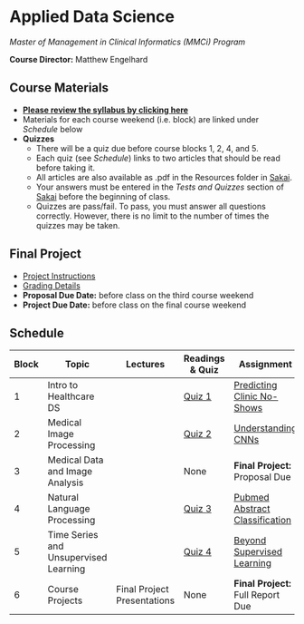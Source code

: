 # Applied Data Science
*Master of Management in Clinical Informatics (MMCi) Program*

**Course Director:** Matthew Engelhard

## Course Materials

- **[Please review the syllabus by clicking here](https://github.com/mengelhard/mmci_applied_ds/blob/master/syllabus.md)**
- Materials for each course weekend (i.e. block) are linked under *Schedule* below
- **Quizzes**
    - There will be a quiz due before course blocks 1, 2, 4, and 5.
    - Each quiz (see *Schedule*) links to two articles that should be read before taking it.
    - All articles are also available as .pdf in the Resources folder in [Sakai](https://sakai.duke.edu).
    - Your answers must be entered in the *Tests and Quizzes* section of [Sakai](https://sakai.duke.edu) before the beginning of class.
    - Quizzes are pass/fail. To pass, you must answer all questions correctly. However, there is no limit to the number of times the quizzes may be taken.

## Final Project
- [Project Instructions](https://github.com/mengelhard/mmci_applied_ds/blob/master/final_project.md)
- [Grading Details](https://github.com/mengelhard/mmci_applied_ds/blob/master/final_project_grading.md)
- **Proposal Due Date:** before class on the third course weekend
- **Project Due Date:** before class on the final course weekend

## Schedule

Block | Topic | Lectures | Readings & Quiz | Assignment
--- | --- | --- | --- | ---
1 | Intro to Healthcare DS | | [Quiz 1](https://github.com/mengelhard/mmci_applied_ds/blob/master/quizzes/block1.md) | [Predicting Clinic No-Shows](https://github.com/mengelhard/mmci_applied_ds/blob/master/notebooks/block1_noshows_noncoding.ipynb)
2 | Medical Image Processing | | [Quiz 2](https://github.com/mengelhard/mmci_applied_ds/blob/master/quizzes/block2.md) | [Understanding CNNs](https://github.com/mengelhard/mmci_applied_ds/blob/master/notebooks/block2_mnist_cnn.ipynb)
3 | Medical Data and Image Analysis | | None | **Final Project:** Proposal Due
4 | Natural Language Processing | | [Quiz 3](https://github.com/mengelhard/mmci_applied_ds/blob/master/quizzes/block3.md) | [Pubmed Abstract Classification](https://github.com/mengelhard/mmci_applied_ds/blob/master/notebooks/block3_abstract_classification.ipynb)
5 | Time Series and Unsupervised Learning | | [Quiz 4](https://github.com/mengelhard/mmci_applied_ds/blob/master/quizzes/block4.md) | [Beyond Supervised Learning](https://github.com/mengelhard/mmci_applied_ds/blob/master/notebooks/block4_beyond_supervised_learning.ipynb)
6 | Course Projects | Final Project Presentations | None | **Final Project:** Full Report Due
